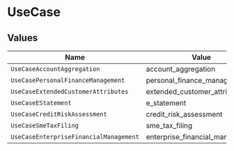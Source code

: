 # UseCase


## Values

| Name                                   | Value                                  |
| -------------------------------------- | -------------------------------------- |
| `UseCaseAccountAggregation`            | account_aggregation                    |
| `UseCasePersonalFinanceManagement`     | personal_finance_management            |
| `UseCaseExtendedCustomerAttributes`    | extended_customer_attributes           |
| `UseCaseEStatement`                    | e_statement                            |
| `UseCaseCreditRiskAssessment`          | credit_risk_assessment                 |
| `UseCaseSmeTaxFiling`                  | sme_tax_filing                         |
| `UseCaseEnterpriseFinancialManagement` | enterprise_financial_management        |